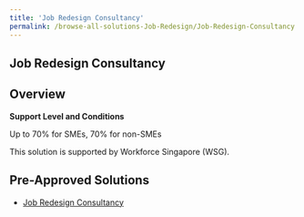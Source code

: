 ```yaml
---
title: 'Job Redesign Consultancy'
permalink: /browse-all-solutions-Job-Redesign/Job-Redesign-Consultancy
---
```


## Job Redesign Consultancy
## Overview

**Support Level and Conditions**

Up to 70% for SMEs, 70% for non-SMEs

This solution is supported by Workforce Singapore (WSG).

## Pre-Approved Solutions

- <a href='/productivity-solutions-grant/solutionrepo/solution1730' target='_blank'>Job Redesign Consultancy</a><br>
